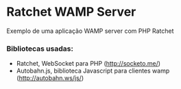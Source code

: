 # Ratchet WAMP Server
Exemplo de uma aplicação WAMP server com PHP Ratchet

### Bibliotecas usadas:

* Ratchet, WebSocket para PHP (http://socketo.me/) 
* Autobahn.js, biblioteca Javascript para clientes wamp  (http://autobahn.ws/js/)
